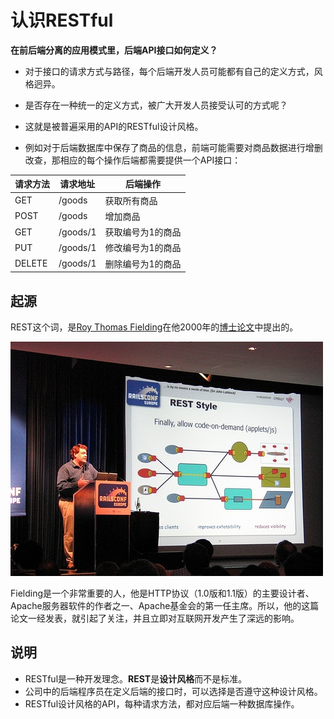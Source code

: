 # 认识RESTful

**在前后端分离的应用模式里，后端API接口如何定义？**
- 对于接口的请求方式与路径，每个后端开发人员可能都有自己的定义方式，风格迥异。

- 是否存在一种统一的定义方式，被广大开发人员接受认可的方式呢？

- 这就是被普遍采用的API的RESTful设计风格。

- 例如对于后端数据库中保存了商品的信息，前端可能需要对商品数据进行增删改查，那相应的每个操作后端都需要提供一个API接口：

| 请求方法 | 请求地址 | 后端操作 |
| ------------------- | ---------------- | ---------------- |
| GET | /goods | 获取所有商品 |
| POST | /goods | 增加商品 |
| GET | /goods/1 | 获取编号为1的商品 |
| PUT | /goods/1 | 修改编号为1的商品 |
| DELETE | /goods/1 | 删除编号为1的商品 |

## 起源

REST这个词，是[Roy Thomas Fielding](http://en.wikipedia.org/wiki/Roy_Fielding)在他2000年的[博士论文](http://www.ics.uci.edu/~fielding/pubs/dissertation/top.htm)中提出的。

![REST作者](/images/REST作者.jpg)

Fielding是一个非常重要的人，他是HTTP协议（1.0版和1.1版）的主要设计者、Apache服务器软件的作者之一、Apache基金会的第一任主席。所以，他的这篇论文一经发表，就引起了关注，并且立即对互联网开发产生了深远的影响。

## 说明
- RESTful是一种开发理念。**REST**是**设计风格**而不是标准。
- 公司中的后端程序员在定义后端的接口时，可以选择是否遵守这种设计风格。
- RESTful设计风格的API，每种请求方法，都对应后端一种数据库操作。
